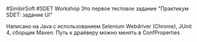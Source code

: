 #SimbirSoft #SDET Workshop
Это первое тестовое задание "Практикум SDET: задание UI"

Написано на Java с использованием Selenium Webdriver (Chrome), JUnit 4, сборщик Maven.
Путь к драйверу можно менять в ConfProperties